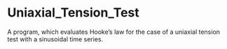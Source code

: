 # Uniaxial_Tension_Test
A program, which evaluates Hooke’s law for the case of a uniaxial tension test with a sinusoidal time series.
